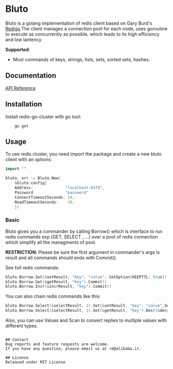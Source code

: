 # Bluto
Bluto is a golang implementation of redis client based on Gary Burd's
[Redigo](https://github.com/garyburd/redigo).The client manages a connection pool 
for each node, uses goroutine to execute as concurrently as possible, which leads 
to its high efficiency and low lantency.

**Supported**:
* Most commands of keys, strings, lists, sets, sorted sets, hashes.


## Documentation
[API Reference]()

## Installation
Install redis-go-cluster with go tool:
```
    go get 
```
    
## Usage
To use redis cluster, you need import the package and create a new bluto client
with an options:
```go
import ""

bluto, err := Bluto.New(
    &bluto.config{
    Address:              "localhost:6379",
    Password              "password"
    ConnectTimeoutSeconds: 10,
    ReadTimeoutSeconds:    10,
    })
```

### Basic
Bluto gives you a commander by calling Borrow() which is interface to run redis commands exp.(GET, SELECT , ...) over a pool of redis connection which simplify all the managments of pool. 


**RESTRICTION**: Please be sure the first argument in commander's args is result and all commands should ends with Commit().

See full redis commands: 

```go
bluto.Borrow.Set(&setResult, "key", "value", SetOption{KEEPTTL: true}).Commit()
bluto.Borrow.Get(&getResult, "key").Commit()
bluto.Borrow.Incr(&incrResult, "key").Commit()
```
You can also chain redis commands like this:
```go
bluto.Borrow.Select(&selectResult, 2).Set(&setResult, "key", "value",SetOption{KEEPTTL: true}).Incr(&incrResult, "key").Commit()
bluto.Borrow.Select(&selectResult, 2).Get(&getResult, "key").Decr(&decrResult, "key")..Del(&delResult, "key").Commit()
```
Also, you can use Values and Scan to convert replies to multiple values with different types.
```

## Contact
Bug reports and feature requests are welcome.
If you have any question, please email us at rd@alibaba.ir.

## License
Released under MIT License 
